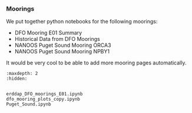 ### Moorings

We put together python notebooks for the following moorings:

* DFO Mooring E01 Summary
* Historical Data from DFO Moorings
* NANOOS Puget Sound Mooring ORCA3
* NANOOS Puget Sound Mooring NPBY1

It would be very cool to be able to add more mooring pages automatically. 

```{toctree}
:maxdepth: 2
:hidden:


erddap_DFO_moorings_E01.ipynb
dfo_mooring_plots_copy.ipynb
Puget_Sound.ipynb
```
